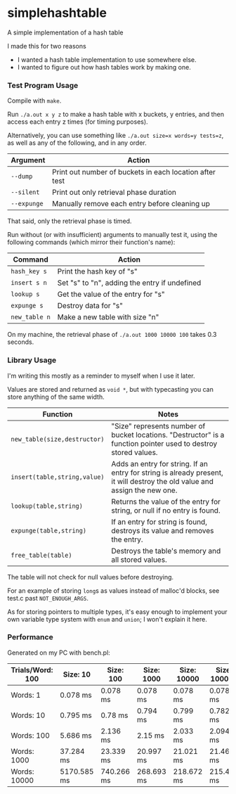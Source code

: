 # simplehashtable
A simple implementation of a hash table

I made this for two reasons
* I wanted a hash table implementation to use somewhere else.
* I wanted to figure out how hash tables work by making one.

### Test Program Usage

Compile with `make`.

Run `./a.out x y z` to make a hash table with x buckets, y entries, and then access each entry z times (for timing purposes).

Alternatively, you can use something like `./a.out size=x words=y tests=z`, as well as any of the following, and in any order.

Argument    | Action
---         | ---
`--dump`    | Print out number of buckets in each location after test
`--silent`  | Print out only retrieval phase duration
`--expunge` | Manually remove each entry before cleaning up

That said, only the retrieval phase is timed.

Run without (or with insufficient) arguments to manually test it, using the following commands (which mirror their function's name):

Command       | Action
---           | ---
`hash_key s`  | Print the hash key of "s"
`insert s n`  | Set "s" to "n", adding the entry if undefined
`lookup s`    | Get the value of the entry for "s"
`expunge s`   | Destroy data for "s"
`new_table n` | Make a new table with size "n"

On my machine, the retrieval phase of `./a.out 1000 10000 100` takes 0.3 seconds.

### Library Usage

I'm writing this mostly as a reminder to myself when I use it later.

Values are stored and returned as `void *`, but with typecasting you can store anything of the same width.

Function                     | Notes
---                          | ---
`new_table(size,destructor)` | "Size" represents number of bucket locations. "Destructor" is a function pointer used to destroy stored values.
`insert(table,string,value)` | Adds an entry for string. If an entry for string is already present, it will destroy the old value and assign the new one.
`lookup(table,string)`       | Returns the value of the entry for string, or null if no entry is found.
`expunge(table,string)`      | If an entry for string is found, destroys its value and removes the entry.
`free_table(table)`          | Destroys the table's memory and all stored values.

The table will not check for null values before destroying.

For an example of storing `long`s as values instead of malloc'd blocks, see test.c past `NOT_ENOUGH_ARGS`.

As for storing pointers to multiple types, it's easy enough to implement your own variable type system with `enum` and `union`; I won't explain it here.

### Performance

Generated on my PC with bench.pl:

 | Trials/Word: 100 | Size: 10 | Size: 100 | Size: 1000 | Size: 10000 | Size: 100000 | 
 | --- | --- | --- | --- | --- | --- | 
 | Words: 1 | 0.078 ms | 0.078 ms | 0.078 ms | 0.078 ms | 0.078 ms | 
 | Words: 10 | 0.795 ms | 0.78 ms | 0.794 ms | 0.799 ms | 0.782 ms | 
 | Words: 100 | 5.686 ms | 2.136 ms | 2.15 ms | 2.033 ms | 2.094 ms | 
 | Words: 1000 | 37.284 ms | 23.339 ms | 20.997 ms | 21.021 ms | 21.465 ms | 
 | Words: 10000 | 5170.585 ms | 740.266 ms | 268.693 ms | 218.672 ms | 215.448 ms | 
